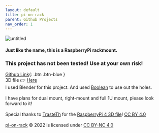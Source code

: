 ```yaml
---
layout: default
title: pi-on-rack
parent: Github Projects
nav_order: 1
---
```

![untitled](https://user-images.githubusercontent.com/31970387/173153490-66827b3b-922d-45e7-84c7-7af6f8fc9409.png)
#### Just like the name, this is a RaspberryPi rackmount. 
### This project has not been tested! Use at your own risk! 
[Github Link](https://github.com/Colgrave34/pi-on-rack){: .btn .btn-blue } \
3D file :point_right: [Here](https://github.com/Colgrave34/pi-on-rack/blob/main/left-mount/left-single/left-single.stl) \
I used Blender for this project. And used [Boolean](https://docs.blender.org/manual/en/latest/modeling/modifiers/generate/booleans.html) to use out the holes. \
\
I have plans for dual mount, right-mount and full 1U mount, please look forward to it! \
\
Special thanks to [TrasteTh](https://www.thingiverse.com/trasteth/designs) for the [RaspberryPi 4 3D file](https://www.thingiverse.com/thing:3747610/files)! [CC BY 4.0](https://creativecommons.org/licenses/by/4.0/)\
\
[pi-on-rack](https://github.com/Colgrave34/pi-on-rack) © 2022 is licensed under [CC BY-NC 4.0](https://creativecommons.org/licenses/by-nc/4.0/) 
